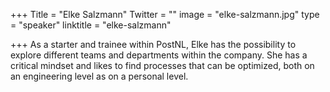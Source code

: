 +++
Title = "Elke Salzmann"
Twitter = ""
image = "elke-salzmann.jpg"
type = "speaker"
linktitle = "elke-salzmann"

+++
As a starter and trainee within PostNL, Elke has the possibility to explore different teams and departments within the company. She has a critical mindset and likes to find processes that can be optimized, both on an engineering level as on a personal level.
